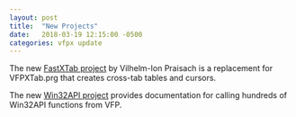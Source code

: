 ```yaml
---
layout: post
title:  "New Projects"
date:   2018-03-19 12:15:00 -0500
categories: vfpx update
---
```


The new [FastXTab project](https://github.com/VFPX/FastXTab) by Vilhelm-Ion Praisach is a replacement for VFPXTab.prg that creates cross-tab tables and cursors.

The new [Win32API project](https://github.com/VFPX/Win32API) provides documentation for calling hundreds of Win32API functions from VFP.